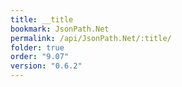 ```yaml
---
title: __title
bookmark: JsonPath.Net
permalink: /api/JsonPath.Net/:title/
folder: true
order: "9.07"
version: "0.6.2"
---
```

